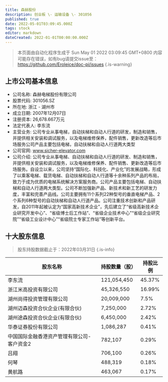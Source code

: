 ```yaml
---
title: 森赫股份
description: 创业板 \- 运输设备 \- 301056
published: true
date: 2022-05-01T03:09:45.000Z
tags: stock
editor: markdown
dateCreated: 2022-01-01T00:00:00.000Z
---
```


> 本页面由自动化程序生成于 Sun May 01 2022 03:09:45 GMT+0800
> 内容可能存在错误，如有bug请提交issue至：https://github.com/Eroleice/doc-pi/issues
{.is-warning}

## 上市公司基本信息
- 公司名称: 森赫电梯股份有限公司
- 股票代码: 301056.SZ
- 所在地: 浙江 - 湖州市
- 成立日期: 2007年12月07日
- 注册资本: 26,678.667万元
- 法定代表人: 李东流
- 主营业务: 公司专业从事电梯，自动扶梯和自动人行道的研发，制造和销售，并提供相关安装和调试服务，以及电梯维修保养，配件销售，更新改造等后市场服务公司产品主要包括电梯，自动扶梯和自动人行道两大类型
- 公司官网: www.sicher-elevator.com
- 公司介绍: 公司专业从事电梯、自动扶梯和自动人行道的研发、制造和销售，并提供相关安装和调试服务，以及电梯维修保养、配件销售、更新改造等后市场服务。自设立以来，公司坚持“国际化、科技化、产业化”的发展战略，形成了以乘客电梯、载货电梯、自动扶梯和自动人行道等十余种系列产品的布局，致力于成为优质的电梯系统解决方案服务商。公司产品主要包括电梯、自动扶梯和自动人行道两大类型。公司不断加强新产品、新技术和新工艺的研发力度，丰富和完善产品线。公司主要拥有11个系列22种型号的垂直电梯产品、2个系列6种型号的自动扶梯和自动人行道产品。公司注重技术创新和产品研发，自2011年起被认定为“国家高新技术企业”，先后建立了“省级高新技术企业研究开发中心”、“省级博士后工作站”、“省级企业技术中心”“省级企业研究院”“省级工业设计中心”“省级院士专家工作站”等创新平台。


## 十大股东信息
> 股东持股数据截止于：2022年03月31日
{.is-info}

| 股东名称 | 持股数量（股） | 持股比例 |
| --- | --- | --- |
| 李东流 | 121,054,450 | 45.37% |
| 浙江米高投资有限公司 | 45,326,550 | 16.99% |
| 湖州尚得投资管理有限公司 | 20,009,000 | 7.5% |
| 湖州迈森投资合伙企业(有限合伙) | 7,250,000 | 2.72% |
| 湖州途森投资合伙企业(有限合伙) | 6,450,000 | 2.42% |
| 华泰证券股份有限公司 | 1,086,287 | 0.41% |
| 中国国际金融香港资产管理有限公司-客户资金2 | 782,107 | 0.29% |
| 吕翔 | 706,100 | 0.26% |
| 何琴 | 488,319 | 0.18% |
| 黄航路 | 463,067 | 0.17% |




